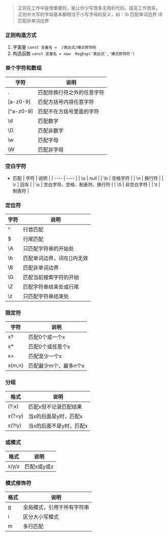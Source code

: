 
> 正则在工作中是很重要的，能让你少写很多无用的代码，提高工作效率。
> 正则中大写的字母基本都相当于小写字母的反义，如：\b 匹配单词边界 \B 匹配非单词边界

### 正则构造方式
1. 字面量 ```const 变量名 =  /表达式/模式修饰符 ```
2. 构造函数 ```const 变量名 = new  RegExp('表达式','模式修饰符')```

### 单个字符和数组 

|  字符   | 说明  |
|  ----  | ----  |
| . |	匹配除换行符之外的任意字符 |
| [a-z0-9] | 匹配方括号内得任意字符 |
| [^a-z0-9] | 匹配不在方括号里面的字符 |
| \d |	匹配数字 |
| \D |	匹配非数字 |
| \w | 匹配字母 |
| \W | 匹配非字母 |

### 空白字符
- 匹配
|  字符   | 说明  |
|  ----  | ----  |
| \o | null |
| \b | 空格字符 |
| \n | 换行符 |
| \r | 回车 |
| \s | 空白字符、空格、制表符、换行符 |
| \S | 非空白字符 |
| \t | 制表符 |
### 定位符
|  字符   | 说明  |
|  ----  | ----  |
| ^ | 行首匹配 |
| $ | 行尾匹配 |
| \A | 只匹配字符串的开始处 |
| \b | 匹配单词边界，词在[]内无效 |
| \B | 匹配非单词边界 |
| \G | 匹配当前搜索字符的开始  |
| \Z | 匹配字符串结束处或行尾 |
| \z | 只匹配字符串结束处 |

### 限定符
|  字符   | 说明  |
|  ----  | ----  |
| x? | 匹配0个或一个x |
| x*  | 匹配0个或任意个x  |
| x+ | 匹配至少一个x |
| x{m,n}  | 匹配最少m个，最多n个x  |

### 分组

|  格式   | 说明  |
|  ----  | ----  |
| (?:x) | 匹配x但不记录匹配结果 |
| x(?=y)  | 当x的后面是y时，匹配x  |
| x(?!y) |当x的后面不是y时，匹配x |

### 或模式
|  格式   | 说明  |
|  ----  | ----  |
| x/y/z | 匹配x或y或z |

### 模式修饰符

|  格式   | 说明  |
|  ----  | ----  |
| g | 全局模式，引用于所有字符串 |
| i | 区分大小写模式 |
| m | 多行匹配 |
